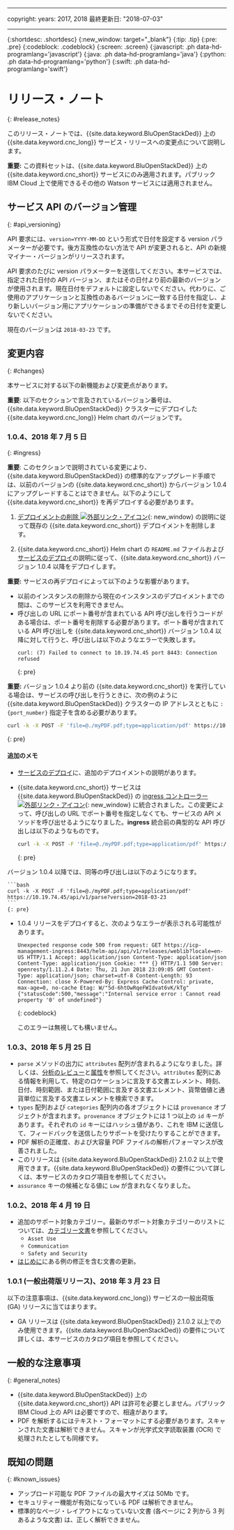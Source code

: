 
---

copyright:
  years: 2017, 2018
最終更新日: "2018-07-03"

---

{:shortdesc: .shortdesc}
{:new_window: target="_blank"}
{:tip: .tip}
{:pre: .pre}
{:codeblock: .codeblock}
{:screen: .screen}
{:javascript: .ph data-hd-programlang='javascript'}
{:java: .ph data-hd-programlang='java'}
{:python: .ph data-hd-programlang='python'}
{:swift: .ph data-hd-programlang='swift'}

# リリース・ノート
{: #release_notes}

このリリース・ノートでは、{{site.data.keyword.BluOpenStackDed}} 上の {{site.data.keyword.cnc_long}} サービス・リリースへの変更点について説明します。

**重要:** この資料セットは、{{site.data.keyword.BluOpenStackDed}} 上の {{site.data.keyword.cnc_short}} サービスにのみ適用されます。パブリック IBM Cloud 上で使用できるその他の Watson サービスには適用されません。

## サービス API のバージョン管理
{: #api_versioning}

API 要求には、`version=YYYY-MM-DD` という形式で日付を設定する version パラメーターが必要です。後方互換性のない方法で API が変更されると、API の新規マイナー・バージョンがリリースされます。

API 要求のたびに version パラメーターを送信してください。本サービスでは、指定された日付の API バージョン、またはその日付より前の最新のバージョンが使用されます。現在日付をデフォルトに設定しないでください。代わりに、ご使用のアプリケーションと互換性のあるバージョンに一致する日付を指定し、より新しいバージョン用にアプリケーションの準備ができるまでその日付を変更しないでください。

現在のバージョンは `2018-03-23` です。

## 変更内容
{: #changes}

本サービスに対する以下の新機能および変更点があります。

**重要**: 以下のセクションで言及されているバージョン番号は、{{site.data.keyword.BluOpenStackDed}} クラスターにデプロイした {{site.data.keyword.cnc_long}} Helm chart のバージョンです。

### 1.0.4、2018 年 7 月 5 日
{: #ingress}

**重要**: このセクションで説明されている変更により、{{site.data.keyword.BluOpenStackDed}} の標準的なアップグレード手順では、以前のバージョンの {{site.data.keyword.cnc_short}} からバージョン 1.0.4 にアップグレードすることはできません。以下のようにして {{site.data.keyword.cnc_short}} を再デプロイする必要があります。

1.  [デプロイメントの削除 ![外部リンク・アイコン](../../icons/launch-glyph.svg "外部リンク・アイコン")](https://www.ibm.com/support/knowledgecenter/SSBS6K_2.1.0.3/manage_applications/remove_app.html){: new_window} の説明に従って既存の {{site.data.keyword.cnc_short}} デプロイメントを削除します。

1.  {{site.data.keyword.cnc_short}} Helm chart の `README.md` ファイルおよび[サービスのデプロイ](/docs/services/compare-and-comply/deploy.html)の説明に従って、{{site.data.keyword.cnc_short}} バージョン 1.0.4 以降をデプロイします。

**重要:** サービスの再デプロイによって以下のような影響があります。

- 以前のインスタンスの削除から現在のインスタンスのデプロイメントまでの間は、このサービスを利用できません。
- 呼び出しの URL にポート番号が含まれている API 呼び出しを行うコードがある場合は、ポート番号を削除する必要があります。ポート番号が含まれている API 呼び出しを {{site.data.keyword.cnc_short}} バージョン 1.0.4 以降に対して行うと、呼び出しは以下のようなエラーで失敗します。
  ```
  curl: (7) Failed to connect to 10.19.74.45 port 8443: Connection refused
  ```
  {: pre}

**重要:** バージョン 1.0.4 より前の {{site.data.keyword.cnc_short}} を実行している場合は、サービスの呼び出しを行うときに、次の例のように {{site.data.keyword.BluOpenStackDed}} クラスターの IP アドレスとともに `:{port_number}` 指定子を含める必要があります。
```bash
curl -k -X POST -F 'file=@./myPDF.pdf;type=application/pdf' https://10.19.74.45:8443/api/v1/parse?version=2018-03-23
```
{: pre}

#### 追加のメモ

-   [サービスのデプロイ](/docs/services/compare-and-comply/deploy.html)に、追加のデプロイメントの説明があります。
-   {{site.data.keyword.cnc_short}} サービスは {{site.data.keyword.BluOpenStackDed}} の [ingress コントローラー ![外部リンク・アイコン](../../icons/launch-glyph.svg "外部リンク・アイコン")](https://www.ibm.com/support/knowledgecenter/SSBS6K_2.1.0.3/getting_started/components.html){: new_window} に統合されました。この変更によって、呼び出しの URL でポート番号を指定しなくても、サービスの API メソッドを呼び出せるようになりました。**ingress** 統合前の典型的な API 呼び出しは以下のようなものです。

    ```bash
    curl -k -X POST -F 'file=@./myPDF.pdf;type=application/pdf' https://10.19.74.45:8443/api/v1/parse?version=2018-03-23
    ```
    {: pre}

  バージョン 1.0.4 以降では、同等の呼び出しは以下のようになります。

    ```bash
    curl -k -X POST -F 'file=@./myPDF.pdf;type=application/pdf' https://10.19.74.45/api/v1/parse?version=2018-03-23
    ```
    {: pre}

- 1.0.4 リリースをデプロイすると、次のようなエラーが表示される可能性があります。

    ```
    Unexpected response code 500 from request: GET https://icp-management-ingress:8443/helm-api/api/v1/releases/weblib?locale=en-US HTTP/1.1 Accept: application/json Content-Type: application/json Content-Type: application/json Cookie: *** {} HTTP/1.1 500 Server: openresty/1.11.2.4 Date: Thu, 21 Jun 2018 23:09:05 GMT Content-Type: application/json; charset=utf-8 Content-Length: 93 Connection: close X-Powered-By: Express Cache-Control: private, max-age=0, no-cache Etag: W/"5d-6htOwRqeFWIdvat6vK/kTg" {"statusCode":500,"message":"Internal service error : Cannot read property '0' of undefined"}
    ```
    {: codeblock}

    このエラーは無視しても構いません。

### 1.0.3、2018 年 5 月 25 日

- `parse` メソッドの出力に `attributes` 配列が含まれるようになりました。詳しくは、[分析のレビュー](/docs/services/compare-and-comply/getting-started.html#review_analysis)と[属性](/docs/services/compare-and-comply/parsing.html#attributes)を参照してください。`attributes` 配列にある情報を利用して、特定のロケーションに言及する文書エレメント、時刻、日付、時刻範囲、または日付範囲に言及する文書エレメント、貨幣価値と通貨単位に言及する文書エレメントを検索できます。
- `types` 配列および `categories` 配列内の各オブジェクトには `provenance` オブジェクトが含まれます。`provenance` オブジェクトには 1 つ以上の `id` キーがあります。それぞれの `id` キーにはハッシュ値があり、これを IBM に送信して、フィードバックを送信したりサポートを受けたりすることができます。
- PDF 解析の正確度、および大容量 PDF ファイルの解析パフォーマンスが改善されました。
- このリリースは {{site.data.keyword.BluOpenStackDed}} 2.1.0.2 以上で使用できます。{{site.data.keyword.BluOpenStackDed}} の要件について詳しくは、本サービスのカタログ項目を参照してください。
- `assurance` キーの候補となる値に `Low` が含まれなくなりました。

### 1.0.2、2018 年 4 月 19 日

- 追加のサポート対象カテゴリー。最新のサポート対象カテゴリーのリストについては、[カテゴリー文書](/docs/services/compare-and-comply/parsing.html#contract_categories)を参照してください。
    - `Asset Use`
    - `Communication`
    - `Safety and Security`
-  [はじめに](/docs/services/compare-and-comply/getting-started.html)にある例の修正を含む文書の更新。

### 1.0.1 (一般出荷版リリース)、2018 年 3 月 23 日

以下の注意事項は、{{site.data.keyword.cnc_long}} サービスの一般出荷版 (GA) リリースに当てはまります。

- GA リリースは {{site.data.keyword.BluOpenStackDed}} 2.1.0.2 以上でのみ使用できます。{{site.data.keyword.BluOpenStackDed}} の要件について詳しくは、本サービスのカタログ項目を参照してください。

## 一般的な注意事項
{: #general_notes}

- {{site.data.keyword.BluOpenStackDed}} 上の {{site.data.keyword.cnc_short}} API は許可を必要としません。パブリック IBM Cloud 上の API は必要ですので、相違があります。
 - PDF を解析するにはテキスト・フォーマットにする必要があります。スキャンされた文書は解析できません。スキャンが光学式文字読取装置 (OCR) で処理されたとしても同様です。

## 既知の問題
{: #known_issues}

- アップロード可能な PDF ファイルの最大サイズは 50Mb です。
- セキュリティー機能が有効になっている PDF は解析できません。
- 標準的なページ・レイアウトになっていない文書 (各ページに 2 列から 3 列あるような文書) は、正しく解析できません。
